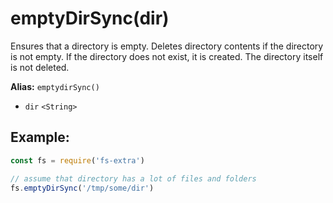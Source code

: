 # emptyDirSync(dir)

Ensures that a directory is empty. Deletes directory contents if the directory is not empty. If the directory does not exist, it is created. The directory itself is not deleted.

**Alias:** `emptydirSync()`

- `dir` `<String>`

## Example:

```js
const fs = require('fs-extra')

// assume that directory has a lot of files and folders
fs.emptyDirSync('/tmp/some/dir')
```
